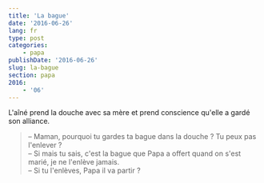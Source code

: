 ```yaml
---
title: 'La bague'
date: '2016-06-26'
lang: fr
type: post
categories:
    - papa
publishDate: '2016-06-26'
slug: la-bague
section: papa
2016:
    - '06'
---
```


L'aîné prend la douche avec sa mère et prend conscience qu'elle a gardé son alliance.

<!--more-->

> – Maman, pourquoi tu gardes ta bague dans la douche ? Tu peux pas l'enlever ?  
> – Si mais tu sais, c'est la bague que Papa a offert quand on s'est marié, je ne l'enlève jamais.  
> – Si tu l'enlèves, Papa il va partir ?
